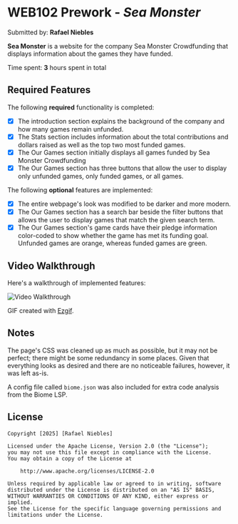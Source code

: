 # WEB102 Prework - *Sea Monster*

Submitted by: **Rafael Niebles**

**Sea Monster** is a website for the company Sea Monster Crowdfunding that displays information about the games they have funded.

Time spent: **3** hours spent in total

## Required Features

The following **required** functionality is completed:

* [x] The introduction section explains the background of the company and how many games remain unfunded.
* [x] The Stats section includes information about the total contributions and dollars raised as well as the top two most funded games.
* [x] The Our Games section initially displays all games funded by Sea Monster Crowdfunding
* [x] The Our Games section has three buttons that allow the user to display only unfunded games, only funded games, or all games.

The following **optional** features are implemented:

* [x] The entire webpage's look was modified to be darker and more modern.
* [x] The Our Games section has a search bar beside the filter buttons that allows the user to display games that match the given search term. 
* [x] The Our Games section's game cards have their pledge information color-coded to show whether the game has met its funding goal. Unfunded games are orange, whereas funded games are green.

## Video Walkthrough

Here's a walkthrough of implemented features:

<img src="./github/demo-fixed.gif" title='Video Walkthrough' width='' alt='Video Walkthrough' />

GIF created with [Ezgif](https://ezgif.com/).  

## Notes

The page's CSS was cleaned up as much as possible, but it may not be perfect; there might be some redundancy in some places. Given that everything looks as desired and there are no noticeable failures, however, it was left as-is.

A config file called `biome.json` was also included for extra code analysis from the Biome LSP.

## License

    Copyright [2025] [Rafael Niebles]

    Licensed under the Apache License, Version 2.0 (the "License");
    you may not use this file except in compliance with the License.
    You may obtain a copy of the License at

        http://www.apache.org/licenses/LICENSE-2.0

    Unless required by applicable law or agreed to in writing, software
    distributed under the License is distributed on an "AS IS" BASIS,
    WITHOUT WARRANTIES OR CONDITIONS OF ANY KIND, either express or implied.
    See the License for the specific language governing permissions and
    limitations under the License.
